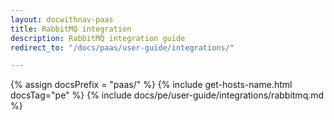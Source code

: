 ```yaml
---
layout: docwithnav-paas
title: RabbitMQ integration
description: RabbitMQ integration guide
redirect_to: "/docs/paas/user-guide/integrations/"

---
```


{% assign docsPrefix = "paas/" %}
{% include get-hosts-name.html docsTag="pe" %}
{% include docs/pe/user-guide/integrations/rabbitmq.md %}